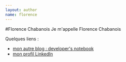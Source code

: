 ```yaml
---
layout: author
name: florence
---
```


#Florence Chabanois
Je m'appelle Florence Chabanois

Quelques liens :

* [mon autre blog : developer's notebook](http://www.devsnotebook.fr/)
* [mon profil LinkedIn](https://www.linkedin.com/profile/view?id=38092011)
